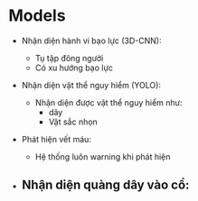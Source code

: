 

# Models
- Nhận diện hành vi bạo lực (3D-CNN):
    - Tụ tập đông người
    - Có xu hướng bạo lực

- Nhận diện vật thể nguy hiểm (YOLO):
    - Nhận diện được vật thể nguy hiểm như:
        - dây
        - Vật sắc nhọn


- Phát hiện vết máu:
    - Hệ thống luôn warning khi phát hiện

- Nhận diện quàng dây vào cổ:
    - 